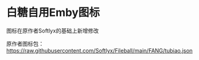 # 白糖自用Emby图标

图标在原作者Softlyx的基础上新增修改

原作者图标包：https://raw.githubusercontent.com/Softlyx/Fileball/main/FANG/tubiao.json
